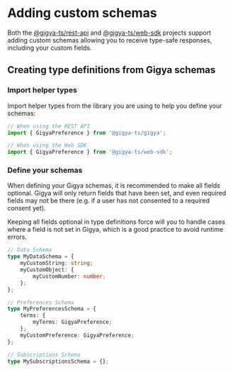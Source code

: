 # Adding custom schemas

Both the [@gigya-ts/rest-api](packages/rest-api/README.md) and [@gigya-ts/web-sdk](packages/web-sdk/README.md) projects support adding custom schemas allowing you to receive type-safe responses, including your custom fields.

## Creating type definitions from Gigya schemas

### Import helper types

Import helper types from the library you are using to help you define your schemas:

```typescript
// When using the REST API
import { GigyaPreference } from '@gigya-ts/gigya';

// When using the Web SDK
import { GigyaPreference } from '@gigya-ts/web-sdk';
```

### Define your schemas

When defining your Gigya schemas, it is recommended to make all fields optional. Gigya will only return fields that have been set, and even required fields may not be there (e.g. if a user has not consented to a required consent yet).

Keeping all fields optional in type definitions force will you to handle cases where a field is not set in Gigya, which is a good practice to avoid runtime errors.

```typescript
// Data Schema
type MyDataSchema = {
    myCustomString: string;
    myCustomObject: {
        myCustomNumber: number;
    };
};

// Preferences Schema
type MyPreferencesSchema = {
    terms: {
        myTerms: GigyaPreference;
    };
    myCustomPreference: GigyaPreference;
};

// Subscriptions Schema
type MySubscriptionsSchema = {};
```

